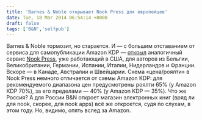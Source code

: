 ```yaml
---
title: 'Barnes & Noble открывает Nook Press для европейцев'
date: Tue, 18 Mar 2014 06:54:14 +0000
draft: false
tags: ['B&N','selfpub']
---
```


Barnes & Noble тормозит, но старается. И — с большим отставанием от сервиса для самопубликации Amazon KDP — [открыл](http://www.the-digital-reader.com/2014/03/17/nook-press-launches-in-europe-today/) аналогичный сервис [Nook Press](https://www.nookpress.com/), уже работающий в США, для авторов из Бельгии, Великобритании, Германии, Испании, Италии, Нидерландов и Франции. Вскоре — в Канаде, Австралии и Швейцарии. Схема «цена/роялти» в Nook Press немного отличается от схемы Amazon KDP: для рекомендуемого диапазона цен предусмотрены роялти 65% (у Amazon KDP 70%), за его пределами — 40% (у Amazon KDP — 35%). Что же Россия? А для России B&N откроет магазин электронных книг (вряд ли для nook, скорее, для nook apps) всё же откроется, судя по слухам, в этом году. Но, видимо, опять вслед за Amazon.